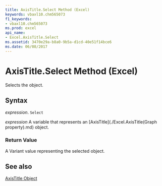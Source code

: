 ```yaml
---
title: AxisTitle.Select Method (Excel)
keywords: vbaxl10.chm565073
f1_keywords:
- vbaxl10.chm565073
ms.prod: excel
api_name:
- Excel.AxisTitle.Select
ms.assetid: 3470e29a-b8a0-9b5a-d1cd-40e51f14bce6
ms.date: 06/08/2017
---
```



# AxisTitle.Select Method (Excel)

Selects the object.


## Syntax

 _expression_. `Select`

 _expression_ A variable that represents an [AxisTitle](./Excel.AxisTitle(Graph property).md) object.


### Return Value

A Variant value representing the selected object.


## See also


[AxisTitle Object](Excel.AxisTitle(objec).md)

